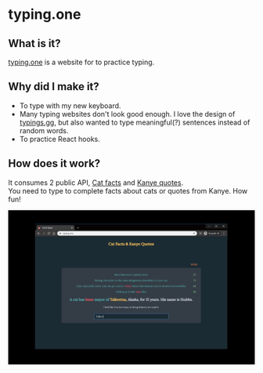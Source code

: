 # typing.one
## What is it?
<a href="https://typing.one" target="_blank">typing.one</a> is a website for to practice typing.<br/>
## Why did I make it?
* To type with my new keyboard.<br/>
* Many typing websites don't look good enough. I love the design of <a href="https://typings.gg" target="_blank">typings.gg</a>, but also wanted to type meaningful(?) sentences instead of random words.<br/>
* To practice React hooks.<br/>
## How does it work?
It consumes 2 public API, <a href="https://alexwohlbruck.github.io/cat-facts" target="_blank">Cat facts</a> and <a href="https://kanye.rest" target="_blank">Kanye quotes</a>.<br/>
You need to type to complete facts about cats or quotes from Kanye. How fun!<br/>

![typing.one](Capture.PNG)

